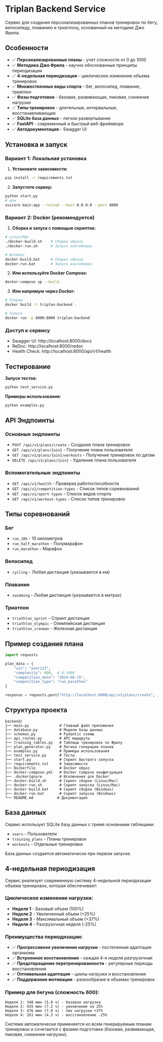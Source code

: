 # Triplan Backend Service

Сервис для создания персонализированных планов тренировок по бегу, велосипеду, плаванию и триатлону, основанный на методике Джо Фрила.

## Особенности

- ✅ **Персонализированные планы** - учет сложности от 0 до 1000
- ✅ **Методика Джо Фрила** - научно обоснованные принципы периодизации
- ✅ **4-недельная периодизация** - циклическое изменение объема тренировок
- ✅ **Множественные виды спорта** - бег, велосипед, плавание, триатлон
- ✅ **Фазы подготовки** - базовая, развивающая, пиковая, снижение нагрузки
- ✅ **Типы тренировок** - длительные, интервальные, восстанавливающие
- ✅ **SQLite база данных** - легкое развертывание
- ✅ **FastAPI** - современный и быстрый веб-фреймворк
- ✅ **Автодокументация** - Swagger UI

## Установка и запуск

### Вариант 1: Локальная установка

1. **Установите зависимости:**
```bash
pip install -r requirements.txt
```

2. **Запустите сервер:**
```bash
python start.py
# или
uvicorn main:app --reload --host 0.0.0.0 --port 8000
```

### Вариант 2: Docker (рекомендуется)

1. **Сборка и запуск с помощью скриптов:**
```bash
# Linux/Mac
./docker-build.sh    # Сборка образа
./docker-run.sh      # Запуск контейнера

# Windows
docker-build.bat     # Сборка образа
docker-run.bat       # Запуск контейнера
```

2. **Или используйте Docker Compose:**
```bash
docker-compose up --build
```

3. **Или напрямую через Docker:**
```bash
# Сборка
docker build -t triplan-backend .

# Запуск
docker run -p 8000:8000 triplan-backend
```

### Доступ к сервису
- Swagger UI: http://localhost:8000/docs
- ReDoc: http://localhost:8000/redoc
- Health Check: http://localhost:8000/api/v1/health

## Тестирование

**Запуск тестов:**
```bash
python test_service.py
```

**Примеры использования:**
```bash
python examples.py
```

## API Эндпоинты

### Основные эндпоинты
- `POST /api/v1/plans/create` - Создание плана тренировок
- `GET /api/v1/plans/{uin}` - Получение плана пользователя
- `GET /api/v1/plans/{uin}/workouts` - Получение тренировок по датам
- `DELETE /api/v1/plans/{uin}` - Удаление плана пользователя

### Вспомогательные эндпоинты
- `GET /api/v1/health` - Проверка работоспособности
- `GET /api/v1/competition-types` - Список типов соревнований
- `GET /api/v1/sport-types` - Список видов спорта
- `GET /api/v1/workout-types` - Список типов тренировок

## Типы соревнований

### Бег
- `run_10k` - 10 километров
- `run_half_marathon` - Полумарафон  
- `run_marathon` - Марафон

### Велосипед
- `cycling` - Любая дистанция (указывается в км)

### Плавание  
- `swimming` - Любая дистанция (указывается в метрах)

### Триатлон
- `triathlon_sprint` - Спринт дистанция
- `triathlon_olympic` - Олимпийская дистанция
- `triathlon_ironman` - Железная дистанция

## Пример создания плана

```python
import requests

plan_data = {
    "uin": "user123",
    "complexity": 600,  # 0-1000
    "competition_date": "2024-06-15",
    "competition_type": "run_marathon"
}

response = requests.post("http://localhost:8000/api/v1/plans/create", json=plan_data)
```

## Структура проекта

```
backend/
├── main.py              # Главный файл приложения
├── database.py          # Модели базы данных
├── schemas.py           # Pydantic схемы
├── api_routes.py        # API маршруты
├── training_tables.py   # Таблицы тренировок по Фрилу
├── plan_generator.py    # Логика генерации планов
├── examples.py          # Примеры использования
├── test_service.py      # Тесты
├── start.py             # Скрипт быстрого запуска
├── requirements.txt     # Зависимости
├── Dockerfile           # Docker образ
├── docker-compose.yml   # Docker Compose конфигурация
├── .dockerignore        # Исключения для Docker
├── docker-build.sh      # Скрипт сборки (Linux/Mac)
├── docker-run.sh        # Скрипт запуска (Linux/Mac)
├── docker-build.bat     # Скрипт сборки (Windows)
├── docker-run.bat       # Скрипт запуска (Windows)
└── README.md           # Документация
```

## База данных

Сервис использует SQLite базу данных с тремя основными таблицами:
- `users` - Пользователи
- `training_plans` - Планы тренировок  
- `workouts` - Отдельные тренировки

База данных создается автоматически при первом запуске.

## 4-недельная периодизация

Сервис реализует современную систему 4-недельной периодизации объема тренировок, которая обеспечивает:

### Циклическое изменение нагрузки:
- **Неделя 1** - Базовый объем (100%)
- **Неделя 2** - Увеличенный объем (+25%)
- **Неделя 3** - Максимальный объем (+37%)
- **Неделя 4** - Разгрузочная неделя (-25%)

### Преимущества периодизации:
- ✅ **Прогрессивное увеличение нагрузки** - постепенная адаптация организма
- ✅ **Встроенное восстановление** - каждая 4-я неделя разгрузочная
- ✅ **Предотвращение перетренированности** - регулярные периоды восстановления
- ✅ **Оптимальная адаптация** - циклы нагрузки и восстановления
- ✅ **Поддержание мотивации** - разнообразие в объемах тренировок

### Пример для бегуна (сложность 600):
```
Неделя 1: 348 мин (5.8 ч) - базовая нагрузка
Неделя 2: 435 мин (7.2 ч) - увеличение на 25%
Неделя 3: 476 мин (7.9 ч) - пик нагрузки +37%
Неделя 4: 261 мин (4.3 ч) - восстановление -25%
```

Система автоматически применяется ко всем генерируемым планам тренировок и сочетается с фазами подготовки (базовая, развивающая, пиковая, снижение нагрузки).
